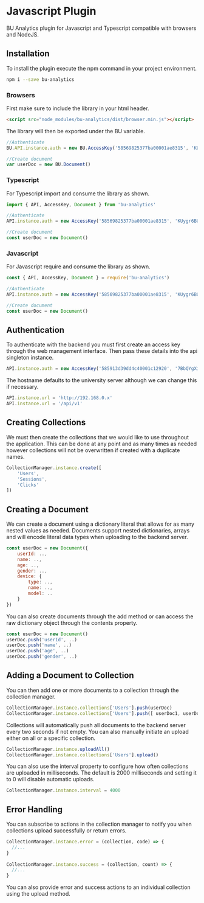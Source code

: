 # Javascript Plugin

BU Analytics plugin for Javascript and Typescript compatible with browsers and NodeJS.

## Installation

To install the plugin execute the npm command in your project environment.

```bash
npm i --save bu-analytics
```

### Browsers

First make sure to include the library in your html header.

```html
<script src="node_modules/bu-analytics/dist/browser.min.js"></script>
```

The library will then be exported under the BU variable.

```javascript
//Authenticate
BU.API.instance.auth = new BU.AccessKey('58569825377ba00001ae8315', 'KUygr6BUxhEtsSQ1RJYla2UCtiEE8R')

//Create document
var userDoc = new BU.Document()
```

### Typescript

For Typescript import and consume the library as shown.

```javascript
import { API, AccessKey, Document } from 'bu-analytics'

//Authenticate
API.instance.auth = new AccessKey('58569825377ba00001ae8315', 'KUygr6BUxhEtsSQ1RJYla2UCtiEE8R')

//Create document
const userDoc = new Document()
```

### Javascript

For Javascript require and consume the library as shown.

```javascript
const { API, AccessKey, Document } = require('bu-analytics')

//Authenticate
API.instance.auth = new AccessKey('58569825377ba00001ae8315', 'KUygr6BUxhEtsSQ1RJYla2UCtiEE8R')

//Create document
const userDoc = new Document()
```

## Authentication

To authenticate with the backend you must first create an access key through the web management interface. Then pass these details into the api singleton instance.

```javascript
API.instance.auth = new AccessKey('585913d39dd4c40001c12920', '7BbQYgXi21A56D8ofOypaIkJDUjqoo')
```

The hostname defaults to the university server although we can change this if necessary.

```javascript
API.instance.url = 'http://192.168.0.x'
API.instance.url = '/api/v1'
```

## Creating Collections

We must then create the collections that we would like to use throughout the application. 
This can be done at any point and as many times as needed however collections will not be overwritten if created with a duplicate names.

```javascript
CollectionManager.instance.create([
    'Users',
    'Sessions',
    'Clicks'
])
```

## Creating a Document

We can create a document using a dictionary literal that allows for as many nested values as needed. 
Documents support nested dictionaries, arrays and will encode literal data types when uploading to the backend server.

```javascript
const userDoc = new Document({
    userId: ..,
    name: ..,
    age: ..,
    gender: ..,
    device: {
        type: ..,
        name: ..,
        model: ..
    }
})
```

You can also create documents through the add method or can access the raw dictionary object through the contents property.

```javascript
const userDoc = new Document()
userDoc.push('userId', ..)
userDoc.push('name', ..)
userDoc.push('age', ..)
userDoc.push('gender', ..)
```

## Adding a Document to Collection

You can then add one or more documents to a collection through the collection manager.

```javascript
CollectionManager.instance.collections['Users'].push(userDoc)
CollectionManager.instance.collections['Users'].push([ userDoc1, userDoc2, userDoc3 ])
```

Collections will automatically push all documents to the backend server every two seconds if not empty. 
You can also manually initiate an upload either on all or a specific collection.

```javascript
CollectionManager.instance.uploadAll()
CollectionManager.instance.collections['Users'].upload()
```

You can also use the interval property to configure how often collections are uploaded in milliseconds. 
The default is 2000 milliseconds and setting it to 0 will disable automatic uploads.

```javascript
CollectionManager.instance.interval = 4000
```

## Error Handling

You can subscribe to actions in the collection manager to notify you when collections upload successfully or return errors.

```javascript
CollectionManager.instance.error = (collection, code) => {
  //...
}
 
CollectionManager.instance.success = (collection, count) => {
  //...
}
```

You can also provide error and success actions to an individual collection using the upload method.